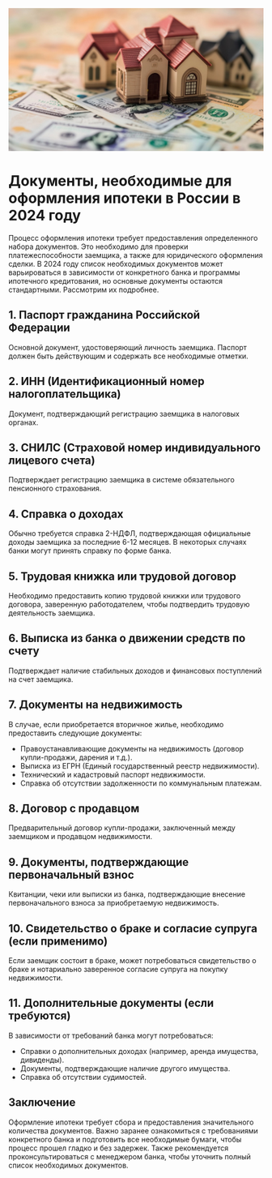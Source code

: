 ![Описание изображения](https://github.com/ikfinance3000/Finasisst/raw/main/img/albacorp_Mortgage_in_Dubai_show_arabic_property_and_money_7a1a4fdb-6afc-42f1-8b11-0225a059a269.jpeg)

# Документы, необходимые для оформления ипотеки в России в 2024 году

Процесс оформления ипотеки требует предоставления определенного набора документов. Это необходимо для проверки платежеспособности заемщика, а также для юридического оформления сделки. В 2024 году список необходимых документов может варьироваться в зависимости от конкретного банка и программы ипотечного кредитования, но основные документы остаются стандартными. Рассмотрим их подробнее.

## 1. Паспорт гражданина Российской Федерации

Основной документ, удостоверяющий личность заемщика. Паспорт должен быть действующим и содержать все необходимые отметки.

## 2. ИНН (Идентификационный номер налогоплательщика)

Документ, подтверждающий регистрацию заемщика в налоговых органах.

## 3. СНИЛС (Страховой номер индивидуального лицевого счета)

Подтверждает регистрацию заемщика в системе обязательного пенсионного страхования.

## 4. Справка о доходах

Обычно требуется справка 2-НДФЛ, подтверждающая официальные доходы заемщика за последние 6-12 месяцев. В некоторых случаях банки могут принять справку по форме банка.

## 5. Трудовая книжка или трудовой договор

Необходимо предоставить копию трудовой книжки или трудового договора, заверенную работодателем, чтобы подтвердить трудовую деятельность заемщика.

## 6. Выписка из банка о движении средств по счету

Подтверждает наличие стабильных доходов и финансовых поступлений на счет заемщика.

## 7. Документы на недвижимость

В случае, если приобретается вторичное жилье, необходимо предоставить следующие документы:
- Правоустанавливающие документы на недвижимость (договор купли-продажи, дарения и т.д.).
- Выписка из ЕГРН (Единый государственный реестр недвижимости).
- Технический и кадастровый паспорт недвижимости.
- Справка об отсутствии задолженности по коммунальным платежам.

## 8. Договор с продавцом

Предварительный договор купли-продажи, заключенный между заемщиком и продавцом недвижимости.

## 9. Документы, подтверждающие первоначальный взнос

Квитанции, чеки или выписки из банка, подтверждающие внесение первоначального взноса за приобретаемую недвижимость.

## 10. Свидетельство о браке и согласие супруга (если применимо)

Если заемщик состоит в браке, может потребоваться свидетельство о браке и нотариально заверенное согласие супруга на покупку недвижимости.

## 11. Дополнительные документы (если требуются)

В зависимости от требований банка могут потребоваться:
- Справки о дополнительных доходах (например, аренда имущества, дивиденды).
- Документы, подтверждающие наличие другого имущества.
- Справка об отсутствии судимостей.

## Заключение

Оформление ипотеки требует сбора и предоставления значительного количества документов. Важно заранее ознакомиться с требованиями конкретного банка и подготовить все необходимые бумаги, чтобы процесс прошел гладко и без задержек. Также рекомендуется проконсультироваться с менеджером банка, чтобы уточнить полный список необходимых документов.
